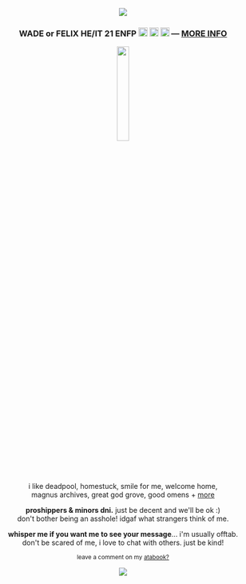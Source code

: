 <p align="center"><img src="https://files.catbox.moe/jqmqvx.png"></p>
<h3 p align="center">WADE or FELIX HE/IT 21 ENFP <img src="https://files.catbox.moe/lyogii.png" height="18px"> <img src="https://files.catbox.moe/od5klh.png" height="18px"> <img src="https://files.catbox.moe/ixdzy3.png" height="18px"> ― <a href="https://funny.straw.page/">MORE INFO</a></h3>
<p align="center"><img src="https://files.catbox.moe/rpminf.png" width="22%"></p>
<p align="center">
i like deadpool, homestuck, smile for me, welcome home, 
<br>magnus archives, great god grove, good omens + <a href="https://rentry.co/-spiderman">more</a>
<br>
</p>
<p align="center">
<b>proshippers & minors dni.</b> just be decent and we'll be ok :)
<br>don't bother being an asshole! idgaf what strangers think of me.</p>
<p align="center"><b>whisper me if you want me to see your message</b>... i'm usually offtab.
<br>don't be scared of me, i love to chat with others. just be kind!</p>
<p align="center"><sub>leave a comment on my <a href="https://deadpool.atabook.org/">atabook?</a></sub></p>
<p align="center"><img src="https://files.catbox.moe/mpyncu.png"></p>
